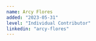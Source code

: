 ```yaml
---
name: Arcy Flores
added: "2023-05-31"
level: "Individual Contributor"
linkedin: "arcy-flores"
---
```

